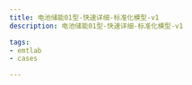 ```yaml
---
title: 电池储能01型-快速详细-标准化模型-v1
description: 电池储能01型-快速详细-标准化模型-v1

tags:
- emtlab
- cases

---
```


<!-- import DocCardList from '@theme/DocCardList';

<DocCardList /> -->